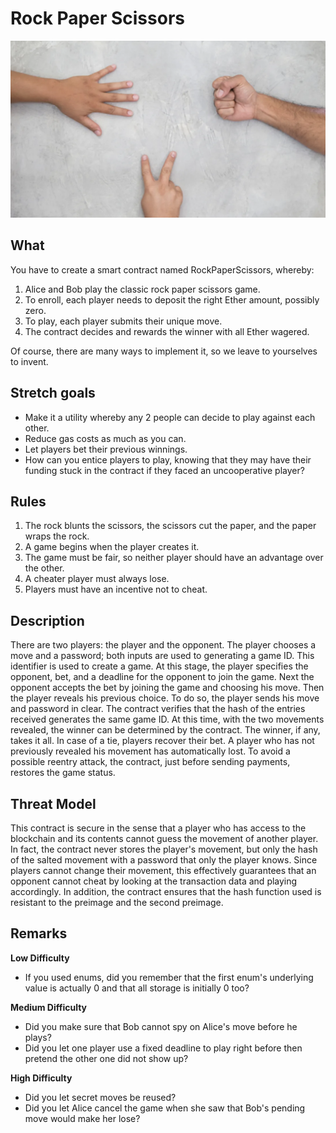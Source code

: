# Rock Paper Scissors

![Rock Paper Scissors](images/roshambo.png)

## What
You have to create a smart contract named RockPaperScissors, whereby:

1. Alice and Bob play the classic rock paper scissors game.
2. To enroll, each player needs to deposit the right Ether amount, possibly zero.
3. To play, each player submits their unique move.
4. The contract decides and rewards the winner with all Ether wagered.

Of course, there are many ways to implement it, so we leave to yourselves to invent.

## Stretch goals

* Make it a utility whereby any 2 people can decide to play against each other.
* Reduce gas costs as much as you can.
* Let players bet their previous winnings.
* How can you entice players to play, knowing that they may have their funding stuck in the contract if they faced an uncooperative player?

## Rules
1. The rock blunts the scissors, the scissors cut the paper, and the paper wraps the rock.
2. A game begins when the player creates it.
3. The game must be fair, so neither player should have an advantage over the other.
4. A cheater player must always lose.
5. Players must have an incentive not to cheat.

## Description
There are two players: the player and the opponent. The player chooses a move and a password; both inputs are used to generating a game ID. This identifier is used to create a game. At this stage, the player specifies the opponent, bet, and a deadline for the opponent to join the game. Next the opponent accepts the bet by joining the game and choosing his move. Then the player reveals his previous choice. To do so, the player sends his move and password in clear. The contract verifies that the hash of the entries received generates the same game ID. At this time, with the two movements revealed, the winner can be determined by the contract. The winner, if any, takes it all. In case of a tie, players recover their bet. A player who has not previously revealed his movement has automatically lost. To avoid a possible reentry attack, the contract, just before sending payments, restores the game status.

## Threat Model
This contract is secure in the sense that a player who has access to the blockchain and its contents cannot guess the movement of another player. In fact, the contract never stores the player's movement, but only the hash of the salted movement with a password that only the player knows. Since players cannot change their movement, this effectively guarantees that an opponent cannot cheat by looking at the transaction data and playing accordingly. In addition, the contract ensures that the hash function used is resistant to the preimage and the second preimage.

## Remarks
**Low Difficulty**
* If you used enums, did you remember that the first enum's underlying value is actually 0 and that all storage is initially 0 too?

**Medium Difficulty**
* Did you make sure that Bob cannot spy on Alice's move before he plays?
* Did you let one player use a fixed deadline to play right before then pretend the other one did not show up?

**High Difficulty**
* Did you let secret moves be reused?
* Did you let Alice cancel the game when she saw that Bob's pending move would make her lose?
